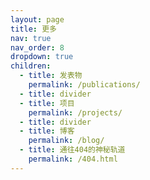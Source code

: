```yaml
---
layout: page
title: 更多
nav: true
nav_order: 8
dropdown: true
children:
  - title: 发表物
    permalink: /publications/
  - title: divider
  - title: 项目
    permalink: /projects/
  - title: divider
  - title: 博客
    permalink: /blog/
  - title: 通往404的神秘轨道
    permalink: /404.html
---
```


